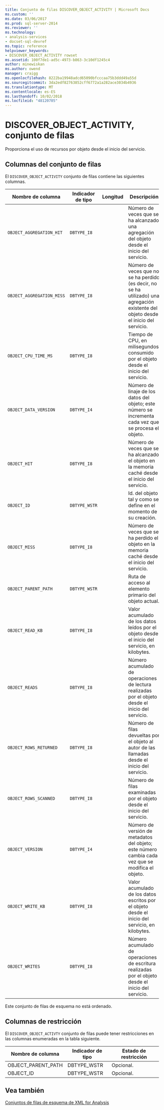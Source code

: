 ```yaml
---
title: Conjunto de filas DISCOVER_OBJECT_ACTIVITY | Microsoft Docs
ms.custom: ''
ms.date: 03/06/2017
ms.prod: sql-server-2014
ms.reviewer: ''
ms.technology:
- analysis-services
- docset-sql-devref
ms.topic: reference
helpviewer_keywords:
- DISCOVER_OBJECT_ACTIVITY rowset
ms.assetid: 100f7de1-ad5c-4973-b863-3c10df1245c4
author: minewiskan
ms.author: owend
manager: craigg
ms.openlocfilehash: 8222ba19948adcd65090bfcccaa75b3ddd49a55d
ms.sourcegitcommit: 3da2edf82763852cff6772a1a282ace3034b4936
ms.translationtype: MT
ms.contentlocale: es-ES
ms.lasthandoff: 10/02/2018
ms.locfileid: "48120705"
---
```

# <a name="discoverobjectactivity-rowset"></a>DISCOVER_OBJECT_ACTIVITY, conjunto de filas
  Proporciona el uso de recursos por objeto desde el inicio del servicio.  
  
## <a name="rowset-columns"></a>Columnas del conjunto de filas  
 El `DISCOVER_OBJECT_ACTIVITY` conjunto de filas contiene las siguientes columnas.  
  
|Nombre de columna|Indicador de tipo|Longitud|Descripción|  
|-----------------|--------------------|------------|-----------------|  
|`OBJECT_AGGREGATION_HIT`|`DBTYPE_I8`||Número de veces que se ha alcanzado una agregación del objeto desde el inicio del servicio.|  
|`OBJECT_AGGREGATION_MISS`|`DBTYPE_I8`||Número de veces que no se ha perdido (es decir, no se ha utilizado) una agregación existente del objeto desde el inicio del servicio.|  
|`OBJECT_CPU_TIME_MS`|`DBTYPE_I8`||Tiempo de CPU, en milisegundos, consumido por el objeto desde el inicio del servicio.|  
|`OBJECT_DATA_VERSION`|`DBTYPE_I4`||Número de linaje de los datos del objeto; este número se incrementa cada vez que se procesa el objeto.|  
|`OBJECT_HIT`|`DBTYPE_I8`||Número de veces que se ha alcanzado el objeto en la memoria caché desde el inicio del servicio.|  
|`OBJECT_ID`|`DBTYPE_WSTR`||Id. del objeto tal y como se define en el momento de su creación.|  
|`OBJECT_MISS`|`DBTYPE_I8`||Número de veces que se ha perdido el objeto en la memoria caché desde el inicio del servicio.|  
|`OBJECT_PARENT_PATH`|`DBTYPE_WSTR`||Ruta de acceso al elemento primario del objeto actual.|  
|`OBJECT_READ_KB`|`DBTYPE_I8`||Valor acumulado de los datos leídos por el objeto desde el inicio del servicio, en kilobytes.|  
|`OBJECT_READS`|`DBTYPE_I8`||Número acumulado de operaciones de lectura realizadas por el objeto desde el inicio del servicio.|  
|`OBJECT_ROWS_RETURNED`|`DBTYPE_I8`||Número de filas devueltas por el objeto al autor de las llamadas desde el inicio del servicio.|  
|`OBJECT_ROWS_SCANNED`|`DBTYPE_I8`||Número de filas examinadas por el objeto desde el inicio del servicio.|  
|`OBJECT_VERSION`|`DBTYPE_I4`||Número de versión de metadatos del objeto; este número cambia cada vez que se modifica el objeto.|  
|`OBJECT_WRITE_KB`|`DBTYPE_I8`||Valor acumulado de los datos escritos por el objeto desde el inicio del servicio, en kilobytes.|  
|`OBJECT_WRITES`|`DBTYPE_I8`||Número acumulado de operaciones de escritura realizadas por el objeto desde el inicio del servicio.|  
  
 Este conjunto de filas de esquema no está ordenado.  
  
## <a name="restriction-columns"></a>Columnas de restricción  
 El `DISCOVER_OBJECT_ACTIVTY` conjunto de filas puede tener restricciones en las columnas enumeradas en la tabla siguiente.  
  
|Nombre de columna|Indicador de tipo|Estado de restricción|  
|-----------------|--------------------|-----------------------|  
|OBJECT_PARENT_PATH|DBTYPE_WSTR|Opcional.|  
|OBJECT_ID|DBTYPE_WSTR|Opcional.|  
  
## <a name="see-also"></a>Vea también  
 [Conjuntos de filas de esquema de XML for Analysis](xml-for-analysis-schema-rowsets.md)  
  
  
